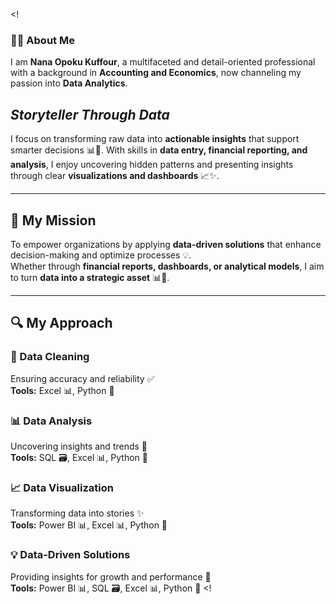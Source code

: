 <!

### 👨‍🎓 About Me  
I am **Nana Opoku Kuffour**, a multifaceted and detail-oriented professional with a background in **Accounting and Economics**, now channeling my passion into **Data Analytics**. 

## *Storyteller Through Data*  

I focus on transforming raw data into **actionable insights** that support smarter decisions 📊🚀. With skills in **data entry, financial reporting, and analysis**, I enjoy uncovering hidden patterns and presenting insights through clear **visualizations and dashboards** 📈✨.  

---

## 🎯 My Mission  
To empower organizations by applying **data-driven solutions** that enhance decision-making and optimize processes 💡.  
Whether through **financial reports, dashboards, or analytical models**, I aim to turn **data into a strategic asset** 📊🔑.  

---

## 🔍 My Approach  

### 🧹 Data Cleaning  
Ensuring accuracy and reliability ✅  
**Tools:** Excel 📊, Python 🐍  

### 📊 Data Analysis  
Uncovering insights and trends 🔎  
**Tools:** SQL 🗃️, Excel 📊, Python 🐍  

### 📈 Data Visualization  
Transforming data into stories ✨  
**Tools:** Power BI 📊, Excel 📊, Python 🐍  

### 💡 Data-Driven Solutions  
Providing insights for growth and performance 🔑  
**Tools:** Power BI 📊, SQL 🗃️, Excel 📊, Python 🐍
<!
